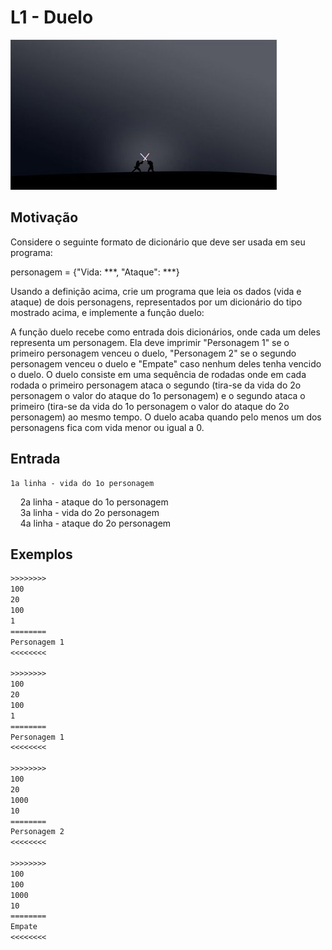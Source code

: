 # L1 - Duelo

![_](cover.jpg)

## Motivação

Considere o seguinte formato de dicionário que deve ser usada em seu programa:  
  
personagem = {"Vida: \*\*\*, "Ataque": \*\*\*}  
  
Usando a definição acima, crie um programa que leia os dados (vida e ataque) de dois personagens, representados por um dicionário do tipo mostrado acima, e implemente a função duelo:  
  
A função duelo recebe como entrada dois dicionários, onde cada um deles representa um personagem. Ela deve imprimir "Personagem 1" se o primeiro personagem venceu o duelo, "Personagem 2" se o segundo personagem venceu o duelo e "Empate" caso nenhum deles tenha vencido o duelo. O duelo consiste em uma sequência de rodadas onde em cada rodada o primeiro personagem ataca o segundo (tira-se da vida do 2o personagem o valor do ataque do 1o personagem) e o segundo ataca o primeiro (tira-se da vida do 1o personagem o valor do ataque do 2o personagem) ao mesmo tempo. O duelo acaba quando pelo menos um dos personagens fica com vida menor ou igual a 0.  
  
## Entrada

    1a linha - vida do 1o personagem  
    2a linha - ataque do 1o personagem  
    3a linha - vida do 2o personagem  
    4a linha - ataque do 2o personagem  

## Exemplos

```txt
>>>>>>>>
100  
20  
100  
1
========
Personagem 1
<<<<<<<<

>>>>>>>>
100
20
100
1
========
Personagem 1
<<<<<<<<

>>>>>>>>
100
20
1000
10
========
Personagem 2
<<<<<<<<

>>>>>>>>
100
100
1000
10
========
Empate
<<<<<<<<
```

#

